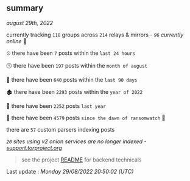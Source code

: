 
## summary
_august 29th, 2022_

currently tracking `118` groups across `214` relays & mirrors - _`96` currently online_ 📡

⏲ there have been `7` posts within the `last 24 hours`

🕓 there have been `197` posts within the `month of august`

📅 there have been `640` posts within the `last 90 days`

🏚 there have been `2293` posts within the `year of 2022`

🚀 there have been `2252` posts `last year`

🦕 there have been `4579` posts `since the dawn of ransomwatch` 🐣

there are `57` custom parsers indexing posts

_`20` sites using v2 onion services are no longer indexed - [support.torproject.org](https://support.torproject.org/onionservices/v2-deprecation/)_

> see the project [README](https://github.com/jmousqueton/ransomwatch#readme) for backend technicals



Last update : _Monday 29/08/2022 20:50:02 (UTC)_

